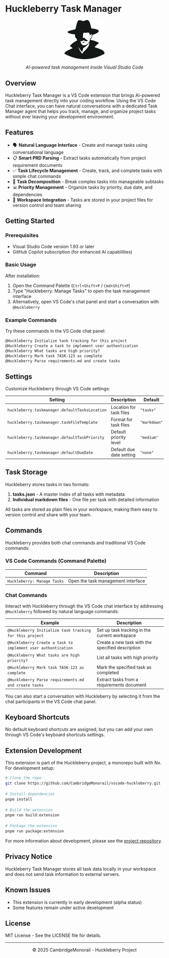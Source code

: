 # Huckleberry Task Manager

<div align="center">
  <img src="https://raw.githubusercontent.com/CambridgeMonorail/vscode-huckleberry/main/assets/images/huckleberry-logo.png" alt="Huckleberry Logo" width="128">
  
  <p><em>AI-powered task management inside Visual Studio Code</em></p>
</div>

## Overview

Huckleberry Task Manager is a VS Code extension that brings AI-powered task management directly into your coding workflow. Using the VS Code Chat interface, you can have natural conversations with a dedicated Task Manager agent that helps you track, manage, and organize project tasks without ever leaving your development environment.

## Features

- 🗣️ **Natural Language Interface** - Create and manage tasks using conversational language
- 📋 **Smart PRD Parsing** - Extract tasks automatically from project requirement documents
- ✅ **Task Lifecycle Management** - Create, track, and complete tasks with simple chat commands
- 🔄 **Task Decomposition** - Break complex tasks into manageable subtasks
- 📊 **Priority Management** - Organize tasks by priority, due date, and dependencies
- 💾 **Workspace Integration** - Tasks are stored in your project files for version control and team sharing

## Getting Started

### Prerequisites

- Visual Studio Code version 1.93 or later
- GitHub Copilot subscription (for enhanced AI capabilities)

### Basic Usage

After installation:

1. Open the Command Palette (`Ctrl+Shift+P` / `Cmd+Shift+P`)
2. Type "Huckleberry: Manage Tasks" to open the task management interface
3. Alternatively, open VS Code's chat panel and start a conversation with `@Huckleberry`

### Example Commands

Try these commands in the VS Code chat panel:

```
@Huckleberry Initialize task tracking for this project
@Huckleberry Create a task to implement user authentication
@Huckleberry What tasks are high priority?
@Huckleberry Mark task TASK-123 as complete
@Huckleberry Parse requirements.md and create tasks
```

## Settings

Customize Huckleberry through VS Code settings:

| Setting | Description | Default |
|---------|-------------|---------|
| `huckleberry.taskmanager.defaultTasksLocation` | Location for task files | `"tasks"` |
| `huckleberry.taskmanager.taskFileTemplate` | Format for task files | `"markdown"` |
| `huckleberry.taskmanager.defaultTaskPriority` | Default priority level | `"medium"` |
| `huckleberry.taskmanager.defaultDueDate` | Default due date setting | `"none"` |

## Task Storage

Huckleberry stores tasks in two formats:

1. **tasks.json** - A master index of all tasks with metadata
2. **Individual markdown files** - One file per task with detailed information

All tasks are stored as plain files in your workspace, making them easy to version control and share with your team.

## Commands

Huckleberry provides both chat commands and traditional VS Code commands:

### VS Code Commands (Command Palette)

| Command | Description |
|---------|-------------|
| `Huckleberry: Manage Tasks` | Open the task management interface |

### Chat Commands

Interact with Huckleberry through the VS Code chat interface by addressing `@Huckleberry` followed by natural language commands:

| Example | Description |
|---------|-------------|
| `@Huckleberry Initialize task tracking for this project` | Set up task tracking in the current workspace |
| `@Huckleberry Create a task to implement user authentication` | Create a new task with the specified description |
| `@Huckleberry What tasks are high priority?` | List all tasks with high priority |
| `@Huckleberry Mark task TASK-123 as complete` | Mark the specified task as completed |
| `@Huckleberry Parse requirements.md and create tasks` | Extract tasks from a requirements document |

You can also start a conversation with Huckleberry by selecting it from the chat participants in the VS Code chat panel.

## Keyboard Shortcuts

No default keyboard shortcuts are assigned, but you can add your own through VS Code's keyboard shortcuts settings.

## Extension Development

This extension is part of the Huckleberry project, a monorepo built with Nx. For development setup:

```bash
# Clone the repo
git clone https://github.com/CambridgeMonorail/vscode-huckleberry.git

# Install dependencies
pnpm install

# Build the extension
pnpm run build:extension

# Package the extension
pnpm run package:extension
```

For more information about development, please see the [project repository](https://github.com/CambridgeMonorail/vscode-huckleberry).

## Privacy Notice

Huckleberry Task Manager stores all task data locally in your workspace and does not send task information to external servers.

## Known Issues

- This extension is currently in early development (alpha status)
- Some features remain under active development

## License

MIT License - See the LICENSE file for details.

---

<div align="center">
  <p>© 2025 CambridgeMonorail - Huckleberry Project</p>
</div>
